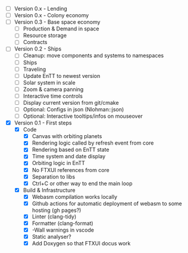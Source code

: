 - [ ] Version 0.x - Lending
- [ ] Version 0.x - Colony economy
- [ ] Version 0.3 - Base space economy
  - [ ] Production & Demand in space
  - [ ] Resource storage
  - [ ] Contracts
- [ ] Version 0.2 - Ships
  - [ ] Cleanup: move components and systems to namespaces
  - [ ] Ships
  - [ ] Traveling
  - [ ] Update EnTT to newest version
  - [ ] Solar system in scale
  - [ ] Zoom & camera panning
  - [ ] Interactive time controls
  - [ ] Display current version from git/cmake
  - [ ] Optional: Configs in json (Nlohman::json)
  - [ ] Optional: Interactive tooltips/infos on mouseover
- [X] Version 0.1 - First steps
  - [X] Code
    - [x] Canvas with orbiting planets
    - [X] Rendering logic called by refresh event from core
    - [X] Rendering based on EnTT state
    - [X] Time system and date display
    - [X] Orbiting logic in EnTT
    - [X] No FTXUI references from core
    - [X] Separation to libs
    - [X] Ctrl+C or other way to end the main loop
  - [X] Build & Infrastructure
    - [X] Webasm compilation works locally
    - [X] Github actions for automatic deployment of webasm to some hosting (gh pages?)
    - [X] Linter (clang-tidy)
    - [X] Formatter (clang-format)
    - [X] -Wall warnings in vscode
    - [X] Static analyser? 
    - [X] Add Doxygen so that FTXUI docus work
